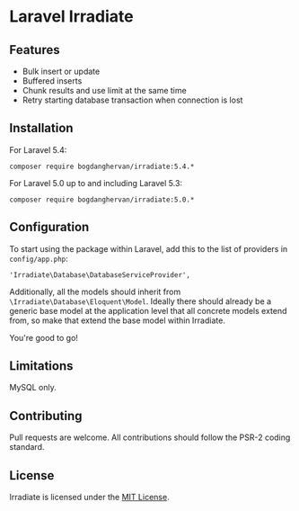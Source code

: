 Laravel Irradiate
=================

## Features

* Bulk insert or update
* Buffered inserts
* Chunk results and use limit at the same time
* Retry starting database transaction when connection is lost

## Installation ##

For Laravel 5.4:
```
composer require bogdanghervan/irradiate:5.4.*
```

For Laravel 5.0 up to and including Laravel 5.3:
```
composer require bogdanghervan/irradiate:5.0.*
```

## Configuration ##

To start using the package within Laravel, add this to the list of providers in `config/app.php`:

```
'Irradiate\Database\DatabaseServiceProvider',
```

Additionally, all the models should inherit from `\Irradiate\Database\Eloquent\Model`. Ideally there should already be a generic base model at the application level that all concrete models extend from, so make that extend the base model within Irradiate.

You're good to go!

## Limitations

MySQL only.

## Contributing

Pull requests are welcome. All contributions should follow the PSR-2 coding standard.

## License

Irradiate is licensed under the [MIT License](https://github.com/bogdanghervan/irradiate/blob/master/LICENSE).
